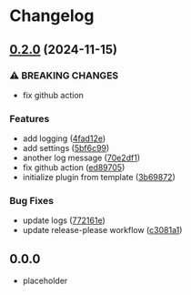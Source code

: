 # Changelog

## [0.2.0](https://github.com/baodrate/obsidian-timestampy/compare/v0.1.0...0.2.0) (2024-11-15)


### ⚠ BREAKING CHANGES

* fix github action

### Features

* add logging ([4fad12e](https://github.com/baodrate/obsidian-timestampy/commit/4fad12ee763dd7d8d83f64afd2f780c77f5c6cf1))
* add settings ([5bf6c99](https://github.com/baodrate/obsidian-timestampy/commit/5bf6c99b7c1541ff8eccefe49471ab892390e80a))
* another log message ([70e2df1](https://github.com/baodrate/obsidian-timestampy/commit/70e2df1ad870a23034e51904f99b5585efc8110f))
* fix github action ([ed89705](https://github.com/baodrate/obsidian-timestampy/commit/ed89705b4a394f2b541ae4066a0c9d502ca0cf31))
* initialize plugin from template ([3b69872](https://github.com/baodrate/obsidian-timestampy/commit/3b698727b752602f70f81bf97362ca6e4dd06eac))


### Bug Fixes

* update logs ([772161e](https://github.com/baodrate/obsidian-timestampy/commit/772161e3930974951a394cf00ae5b89b7cfafdbc))
* update release-please workflow ([c3081a1](https://github.com/baodrate/obsidian-timestampy/commit/c3081a1216e369f7ff4649d6838e29fe390dd3b0))

## 0.0.0

- placeholder
